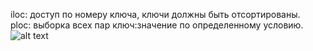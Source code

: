 iloc: доступ по номеру ключа, ключи должны быть отсортированы.  
ploc:  выборка всех пар ключ:значение по определенному условию.  
![alt text](coverage.png)


